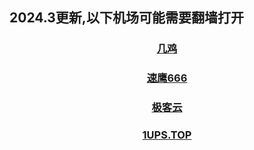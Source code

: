 ## 2024.3更新,以下机场可能需要翻墙打开

### <center> [几鸡](https://j03.tbcache.us/waf/HDU12) 
### <center> [速鹰666](https://sy7770.com/auth/register?code=dF7y) 
### <center> [极客云](https://jikeq87.xyz/auth/register?code=DOYt) 
### <center> [1UPS.TOP](https://1ups.top/register?aff=156357)



<!-- ### <center> [奇の旅](https://www.q1travel.cloud/aff.php?aff=5290)
### <center> [1UPS.TOP](https://1ups.top/register?aff=156357)
### <center> [几鸡](https://103.186.187.63/waf/HDU12)
### <center> [FASTLINK](https://v01.fl-aff.com/auth/register?code=A1vi) 
### [https://mojie.cyou](https://mojie.cyou/#/register?code=bwiAOBZQ
### [https://www.paopao.dog](https://www.paopao.dog/#/register?code=0d4OB2HG
### [https://keko.club](https://keko.club/#/register?code=73xyhM2X
### <center> [FASTLINK](https://v02.fl-aff.com/auth/register?code=A1vi) 
### <center> [奇の旅](https://www.q1travel.cloud/aff.php?aff=5290)
 
 -->
